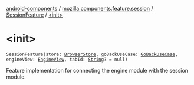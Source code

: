 [android-components](../../index.md) / [mozilla.components.feature.session](../index.md) / [SessionFeature](index.md) / [&lt;init&gt;](./-init-.md)

# &lt;init&gt;

`SessionFeature(store: `[`BrowserStore`](../../mozilla.components.browser.state.store/-browser-store/index.md)`, goBackUseCase: `[`GoBackUseCase`](../-session-use-cases/-go-back-use-case/index.md)`, engineView: `[`EngineView`](../../mozilla.components.concept.engine/-engine-view/index.md)`, tabId: `[`String`](https://kotlinlang.org/api/latest/jvm/stdlib/kotlin/-string/index.html)`? = null)`

Feature implementation for connecting the engine module with the session module.

